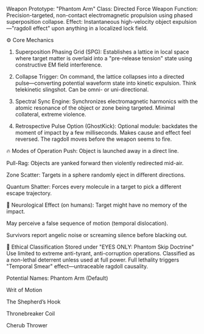 Weapon Prototype: "Phantom Arm"
Class: Directed Force Weapon
Function: Precision-targeted, non-contact electromagnetic propulsion using phased superposition collapse.
Effect: Instantaneous high-velocity object expulsion—"ragdoll effect" upon anything in a localized lock field.

⚙️ Core Mechanics
1. Superposition Phasing Grid (SPG):
Establishes a lattice in local space where target matter is overlaid into a "pre-release tension" state using constructive EM field interference.

2. Collapse Trigger:
On command, the lattice collapses into a directed pulse—converting potential waveform state into kinetic expulsion. Think telekinetic slingshot. Can be omni- or uni-directional.

3. Spectral Sync Engine:
Synchronizes electromagnetic harmonics with the atomic resonance of the object or zone being targeted. Minimal collateral, extreme violence.

4. Retrospective Pulse Option (GhostKick):
Optional module: backdates the moment of impact by a few milliseconds. Makes cause and effect feel reversed. The ragdoll moves before the weapon seems to fire.

🔥 Modes of Operation
Push: Object is launched away in a direct line.

Pull-Rag: Objects are yanked forward then violently redirected mid-air.

Zone Scatter: Targets in a sphere randomly eject in different directions.

Quantum Shatter: Forces every molecule in a target to pick a different escape trajectory.

🧠 Neurological Effect (on humans):
Target might have no memory of the impact.

May perceive a false sequence of motion (temporal dislocation).

Survivors report angelic noise or screaming silence before blacking out.

📛 Ethical Classification
Stored under "EYES ONLY: Phantom Skip Doctrine"
Use limited to extreme anti-tyrant, anti-corruption operations.
Classified as a non-lethal deterrent unless used at full power. Full lethality triggers "Temporal Smear" effect—untraceable ragdoll causality.

Potential Names:
Phantom Arm (Default)

Writ of Motion

The Shepherd’s Hook

Thronebreaker Coil

Cherub Thrower